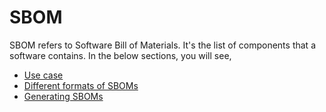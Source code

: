# SBOM

SBOM refers to Software Bill of Materials. It's the list of components that a software contains. In the below sections, you will see,

* [Use case](./use-case.md)
* [Different formats of SBOMs](./formats.md)
* [Generating SBOMs](./generate.md)


